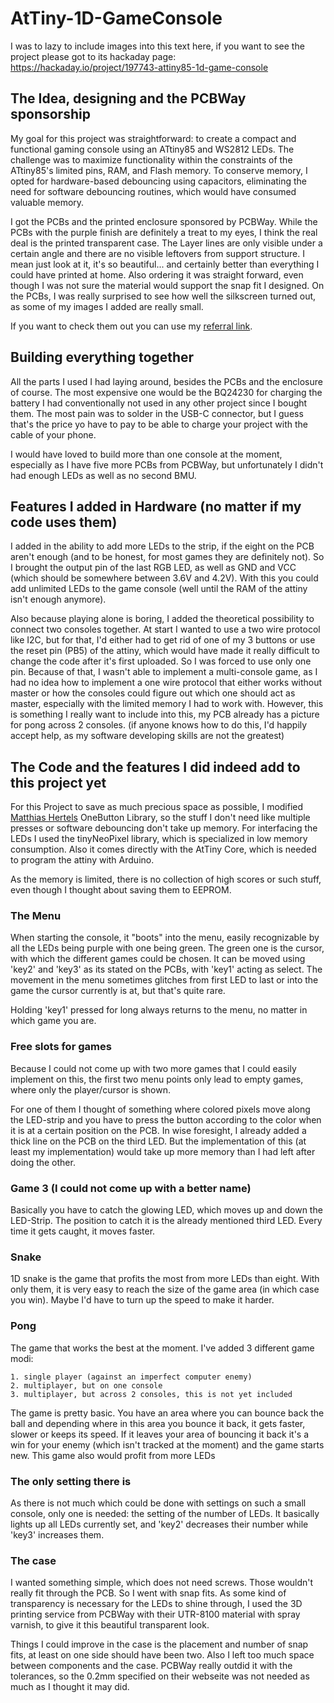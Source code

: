 # AtTiny-1D-GameConsole

I was to lazy to include images into this text here, if you want to see the project please got to its hackaday page: https://hackaday.io/project/197743-attiny85-1d-game-console

## The Idea, designing and the PCBWay sponsorship

My goal for this project was straightforward: to create a compact and functional gaming console using an ATtiny85 and WS2812 LEDs. The challenge was to maximize functionality within the constraints of the ATtiny85's limited pins, RAM, and Flash memory. To conserve memory, I opted for hardware-based debouncing using capacitors, eliminating the need for software debouncing routines, which would have consumed valuable memory.

I got the PCBs and the printed enclosure sponsored by PCBWay. While the PCBs with the purple finish are definitely a treat to my eyes, I think the real deal is the printed transparent case.  The Layer lines are only visible under a certain angle and there are no visible leftovers from support structure. I mean just look at it, it's so beautiful... and certainly better than everything I could have printed at home. Also ordering it was straight forward, even though I was not sure the material would support the snap fit I designed. On the PCBs, I was really surprised to see how well the silkscreen turned out, as some of my images I added are really small.

If you want to check them out you can use my [referral link](https://pcbway.com/g/QG3v27).

## Building everything together

All the parts I used I had laying around, besides the PCBs and the enclosure of course. The most expensive one would be the BQ24230 for charging the battery I had conventionally not used in any other project since I bought them. The most pain was to solder in the USB-C connector, but I guess that's the price yo have to pay to be able to charge your project with the cable of your phone.

I would have loved to build more than one console at the moment, especially as I have five more PCBs from PCBWay, but unfortunately I didn't had enough LEDs as well as no second BMU.

## Features I added in Hardware (no matter if my code uses them)

I added in the ability to add more LEDs to the strip, if the eight on the PCB aren't enough (and to be honest, for most games they are definitely not). So I brought the output pin of the last RGB LED, as well as GND and VCC (which should be somewhere between 3.6V and 4.2V). With this you could add unlimited LEDs to the game console (well until the RAM of the attiny isn't enough anymore).

Also because playing alone is boring, I added the theoretical possibility to connect two consoles together. At start I wanted to use a two wire protocol like I2C, but for that, I'd either had to get rid of one of my 3 buttons or use the reset pin (PB5) of the attiny, which would have made it really difficult to change the code after it's first uploaded. So I was forced to use only one pin. Because of that, I wasn't able to implement a multi-console game, as I had no idea how to implement a one wire protocol that either works without master or how the consoles could figure out which one should act as master, especially with the limited memory I had to work with. However, this is something I really want to include into this, my PCB already has a picture for pong across 2 consoles. (if anyone knows how to do this, I'd happily accept help, as my software developing skills are not the greatest)

## The Code and the features I did indeed add to this project yet

For this Project to save as much precious space as possible, I modified [Matthias Hertels](https://www.mathertel.de/Arduino/OneButtonLibrary.aspx) OneButton Library, so the stuff I don't need like multiple presses or software debouncing don't take up memory. For interfacing the LEDs I used the tinyNeoPixel library, which is specialized in low memory consumption. Also it comes directly with the AtTiny Core, which is needed to program the attiny with Arduino.

As the memory is limited, there is no collection of high scores or such stuff, even though I thought about saving them to EEPROM.

### The Menu

When starting the console, it "boots" into the menu, easily recognizable by all the LEDs being purple with one being green. The green one is the cursor, with which the different games could be chosen. It can be moved using 'key2' and 'key3' as its stated on the PCBs, with 'key1' acting as select. The movement in the menu sometimes glitches from first LED to last or into the game the cursor currently is at, but that's quite rare.

Holding 'key1' pressed for long always returns to the menu, no matter in which game you are.

### Free slots for games 

Because I could not come up with two more games that I could easily implement on this, the first two menu points only lead to empty games, where only the player/cursor is shown.

For one of them I thought of something where colored pixels move along the LED-strip and you have to press the button according to the color when it is at a certain position on the PCB. In wise foresight, I already added a thick line on the PCB on the third LED. But the implementation of this (at least my implementation) would take up more memory than I had left after doing the other.

### Game 3 (I could not come up with a better name)

Basically you have to catch the glowing LED, which moves up and down the LED-Strip. The position to catch it is the already mentioned third LED. Every time it gets caught, it moves faster.

### Snake

1D snake is the game that profits the most from more LEDs than eight. With only them, it is very easy to reach the size of the game area (in which case you win). Maybe I'd have to turn up the speed to make it harder.

### Pong

The game that works the best at the moment. I've added 3 different game modi:

    1. single player (against an imperfect computer enemy)
    2. multiplayer, but on one console
    3. multiplayer, but across 2 consoles, this is not yet included

The game is pretty basic. You have an area where you can bounce back the ball and depending where in this area you bounce it back, it gets faster, slower or keeps its speed. If it leaves your area of bouncing it back it's a win for your enemy (which isn't tracked at the moment) and the game starts new. This game also would profit from more LEDs

### The only setting there is

As there is not much which could be done with settings on such a small console, only one is needed: the setting of the number of LEDs. It basically lights up all LEDs currently set, and 'key2' decreases their number while 'key3' increases them.

### The case

I wanted something simple, which does not need screws. Those wouldn't really fit through the PCB. So I went with snap fits. As some kind of transparency is necessary for the LEDs to shine through, I used the 3D printing service from PCBWay with their UTR-8100 material with spray varnish, to give it this beautiful transparent look.

Things I could improve in the case is the placement and number of snap fits, at least on one side should have been two. Also I left too much space between components and the case. PCBWay really outdid it with the tolerances, so the 0.2mm specified on their webseite was not needed as much as I thought it may did.
